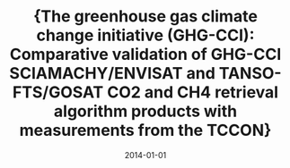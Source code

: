 ---
title: "{The greenhouse gas climate change initiative (GHG-CCI): Comparative validation of GHG-CCI SCIAMACHY/ENVISAT and TANSO-FTS/GOSAT CO2 and CH4 retrieval algorithm products with measurements from the TCCON}"
collection: publications
permalink: /publication/2014-01-01-Dils:2014
date: 2014-01-01
venue: 'Atmospheric Measurement Techniques'
paperurl: 'https://doi.org/10.5194/amt-7-1723-2014'
citation: 'Dils: et al., <b>{The greenhouse gas climate change initiative (GHG-CCI): Comparative validation of GHG-CCI SCIAMACHY/ENVISAT and TANSO-FTS/GOSAT CO2 and CH4 retrieval algorithm products with measurements from the TCCON}</b>, Atmospheric Measurement Techniques, 2014-01-01, 10.5194/amt-7-1723-2014'
---